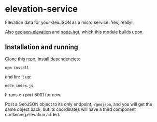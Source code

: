 elevation-service
=================

Elevation data for your GeoJSON as a micro service. Yes, really!

Also [geojson-elevation](https://github.com/perliedman/geojson-elevation) and 
[node-hgt](https://github.com/perliedman/node-hgt), which this module builds upon.

## Installation and running

Clone this repo, install dependencies:

```
npm install
```

and fire it up:

```
node index.js
```

It runs on port 5001 for now.

Post a GeoJSON object to its only endpoint, `/geojson`, and you will get the same object back, but its
coordinates will have a third component containing elevation added.
